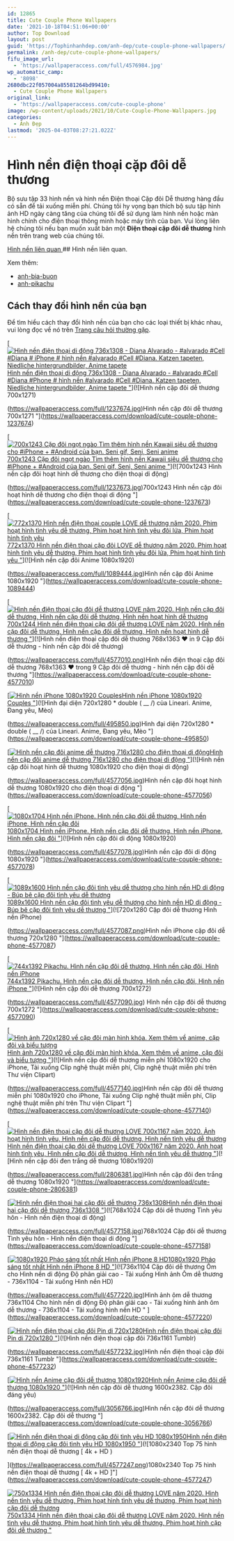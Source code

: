 ```yaml
---
id: 12865
title: Cute Couple Phone Wallpapers
date: '2021-10-18T04:51:06+00:00'
author: Top Download
layout: post
guid: 'https://Tophinhanhdep.com/anh-dep/cute-couple-phone-wallpapers/'
permalink: /anh-dep/cute-couple-phone-wallpapers/
fifu_image_url:
  - 'https://wallpaperaccess.com/full/4576984.jpg'
wp_automatic_camp:
  - '8098'
2680dbc22f057004a85581264bd99410:
  - Cute Couple Phone Wallpapers
original_link:
  - 'https://wallpaperaccess.com/cute-couple-phone'
image: /wp-content/uploads/2021/10/Cute-Couple-Phone-Wallpapers.jpg
categories:
  - Ảnh Đẹp
lastmod: '2025-04-03T08:27:21.022Z'
---
```

# Hình nền điện thoại cặp đôi dễ thương

Bộ sưu tập 33 hình nền và hình nền Điện thoại Cặp đôi Dễ thương hàng đầu có sẵn để tải xuống miễn phí. Chúng tôi hy vọng bạn thích bộ sưu tập hình ảnh HD ngày càng tăng của chúng tôi để sử dụng làm hình nền hoặc màn hình chính cho điện thoại thông minh hoặc máy tính của bạn. Vui lòng liên hệ chúng tôi nếu bạn muốn xuất bản một **Điện thoại cặp đôi dễ thương** hình nền trên trang web của chúng tôi.

[Hình nền liên quan ](#related) ## Hình nền liên quan.

   
 Xem thêm:

   
- [anh-bia-buon](https://tophinhanhdep.com/anh-bia/anh-bia-buon/)
- [anh-pikachu](https://tophinhanhdep.com/anh-anime/anh-pikachu/)

## Cách thay đổi hình nền của bạn

Để tìm hiểu cách thay đổi hình nền của bạn cho các loại thiết bị khác nhau, vui lòng đọc về nó trên [Trang câu hỏi thường gặp](https://tophinhanhdep.com/faq/).

  
[[![Hình nền điện thoại di động 736x1308 - Diana Alvarado - #alvarado #Cell #Diana # iPhone # hình nền #alvarado #Cell #Diana.  Katzen tapeten, Niedliche hintergrundbilder, Anime tapete](https://wallpaperaccess.com/full/4576984.jpg)Hình nền điện thoại di động 736x1308 - Diana Alvarado - #alvarado #Cell #Diana #Phone # hình nền #alvarado #Cell #Diana. Katzen tapeten, Niedliche hintergrundbilder, Anime tapete "](https://wallpaperaccess.com/download/cute-couple-phone-4576984)](![Hình nền cặp đôi dễ thương 700x1271)

(https://wallpaperaccess.com/full/1237674.jpg)Hình nền cặp đôi dễ thương 700x1271 "](https://wallpaperaccess.com/download/cute-couple-phone-1237674)

[[![700x1243 Cặp đôi ngọt ngào Tìm thêm hình nền Kawaii siêu dễ thương cho #iPhone + #Android của bạn.  Seni gif, Seni, Seni anime](https://wallpaperaccess.com/full/4576989.jpg)700x1243 Cặp đôi ngọt ngào Tìm thêm hình nền Kawaii siêu dễ thương cho #iPhone + #Android của bạn. Seni gif, Seni, Seni anime "](https://wallpaperaccess.com/download/cute-couple-phone-4576989)](![700x1243 Hình nền cặp đôi hoạt hình dễ thương cho điện thoại di động)

(https://wallpaperaccess.com/full/1237673.jpg)700x1243 Hình nền cặp đôi hoạt hình dễ thương cho điện thoại di động "](https://wallpaperaccess.com/download/cute-couple-phone-1237673)

[[![772x1370 Hình nền điện thoại couple LOVE dễ thương năm 2020. Phim hoạt hình tình yêu dễ thương, Phim hoạt hình tình yêu đôi lứa, Phim hoạt hình tình yêu](https://wallpaperaccess.com/full/4576996.jpg)772x1370 Hình nền điện thoại cặp đôi LOVE dễ thương năm 2020. Phim hoạt hình tình yêu dễ thương, Phim hoạt hình tình yêu đôi lứa, Phim hoạt hình tình yêu "](https://wallpaperaccess.com/download/cute-couple-phone-4576996)](![Hình nền cặp đôi Anime 1080x1920)

(https://wallpaperaccess.com/full/1089444.jpg)Hình nền cặp đôi Anime 1080x1920 "](https://wallpaperaccess.com/download/cute-couple-phone-1089444)

[[![Hình nền điện thoại cặp đôi dễ thương LOVE năm 2020. Hình nền cặp đôi dễ thương, Hình nền cặp đôi dễ thương, Hình nền hoạt hình dễ thương](https://wallpaperaccess.com/full/4577004.jpg)700x1244 Hình nền điện thoại cặp đôi dễ thương LOVE năm 2020. Hình nền cặp đôi dễ thương, Hình nền cặp đôi dễ thương, Hình nền hoạt hình dễ thương "](https://wallpaperaccess.com/download/cute-couple-phone-4577004)](![Hình nền điện thoại cặp đôi dễ thương 768x1363 ❤ in 9 Cặp đôi dễ thương - hình nền cặp đôi dễ thương)

(https://wallpaperaccess.com/full/4577010.png)Hình nền điện thoại cặp đôi dễ thương 768x1363 ❤ trong 9 Cặp đôi dễ thương - hình nền cặp đôi dễ thương "](https://wallpaperaccess.com/download/cute-couple-phone-4577010)

[[![Hình nền iPhone 1080x1920 Couples](https://wallpaperaccess.com/full/4319556.jpg)Hình nền iPhone 1080x1920 Couples "](https://wallpaperaccess.com/download/cute-couple-phone-4319556)](![Hình đại diện 720x1280 * double ( __ /) của Lineari.  Anime, Đang yêu, Mèo)

(https://wallpaperaccess.com/full/495850.jpg)Hình đại diện 720x1280 \* double ( \_\_ /) của Lineari. Anime, Đang yêu, Mèo "](https://wallpaperaccess.com/download/cute-couple-phone-495850)

[[![Hình nền cặp đôi anime dễ thương 716x1280 cho điện thoại di động](https://wallpaperaccess.com/full/4577044.jpg)Hình nền cặp đôi anime dễ thương 716x1280 cho điện thoại di động "](https://wallpaperaccess.com/download/cute-couple-phone-4577044)](![Hình nền cặp đôi hoạt hình dễ thương 1080x1920 cho điện thoại di động)

(https://wallpaperaccess.com/full/4577056.jpg)Hình nền cặp đôi hoạt hình dễ thương 1080x1920 cho điện thoại di động "](https://wallpaperaccess.com/download/cute-couple-phone-4577056)

[[![1080x1704 Hình nền iPhone.  Hình nền cặp đôi dễ thương, Hình nền iPhone, Hình nền cặp đôi](https://wallpaperaccess.com/full/4577074.jpg)1080x1704 Hình nền iPhone. Hình nền cặp đôi dễ thương, Hình nền iPhone, Hình nền cặp đôi "](https://wallpaperaccess.com/download/cute-couple-phone-4577074)](![Hình nền cặp đôi di động 1080x1920)

(https://wallpaperaccess.com/full/4577078.jpg)Hình nền cặp đôi di động 1080x1920 "](https://wallpaperaccess.com/download/cute-couple-phone-4577078)

[[![1089x1600 Hình nền cặp đôi tình yêu dễ thương cho hình nền HD di động - Búp bê cặp đôi tình yêu dễ thương](https://wallpaperaccess.com/full/4576982.jpg)1089x1600 Hình nền cặp đôi tình yêu dễ thương cho hình nền HD di động - Búp bê cặp đôi tình yêu dễ thương "](https://wallpaperaccess.com/download/cute-couple-phone-4576982)](![720x1280 Cặp đôi dễ thương Hình nền iPhone)

(https://wallpaperaccess.com/full/4577087.png)Hình nền iPhone cặp đôi dễ thương 720x1280 "](https://wallpaperaccess.com/download/cute-couple-phone-4577087)

[[![744x1392 Pikachu.  Hình nền cặp đôi dễ thương, Hình nền cặp đôi, Hình nền iPhone](https://wallpaperaccess.com/full/305525.jpg)744x1392 Pikachu. Hình nền cặp đôi dễ thương, Hình nền cặp đôi, Hình nền iPhone "](https://wallpaperaccess.com/download/cute-couple-phone-305525)](![Hình nền cặp đôi dễ thương 700x1272)

(https://wallpaperaccess.com/full/4577090.jpg) Hình nền cặp đôi dễ thương 700x1272 "](https://wallpaperaccess.com/download/cute-couple-phone-4577090)

[[![Hình ảnh 720x1280 về cặp đôi màn hình khóa.  Xem thêm về anime, cặp đôi và biểu tượng](https://wallpaperaccess.com/full/4577091.jpg)Hình ảnh 720x1280 về cặp đôi màn hình khóa. Xem thêm về anime, cặp đôi và biểu tượng "](https://wallpaperaccess.com/download/cute-couple-phone-4577091)](![Hình nền cặp đôi dễ thương miễn phí 1080x1920 cho iPhone, Tải xuống Clip nghệ thuật miễn phí, Clip nghệ thuật miễn phí trên Thư viện Clipart)

(https://wallpaperaccess.com/full/4577140.jpg)Hình nền cặp đôi dễ thương miễn phí 1080x1920 cho iPhone, Tải xuống Clip nghệ thuật miễn phí, Clip nghệ thuật miễn phí trên Thư viện Clipart "](https://wallpaperaccess.com/download/cute-couple-phone-4577140)

[[![Hình nền điện thoại cặp đôi dễ thương LOVE 700x1167 năm 2020. Ảnh hoạt hình tình yêu, Hình nền cặp đôi dễ thương, Hình nền tình yêu dễ thương](https://wallpaperaccess.com/full/4577150.jpg)Hình nền điện thoại cặp đôi dễ thương LOVE 700x1167 năm 2020. Ảnh hoạt hình tình yêu, Hình nền cặp đôi dễ thương, Hình nền tình yêu dễ thương "](https://wallpaperaccess.com/download/cute-couple-phone-4577150)](![Hình nền cặp đôi đen trắng dễ thương 1080x1920)

(https://wallpaperaccess.com/full/2806381.jpg)Hình nền cặp đôi đen trắng dễ thương 1080x1920 "](https://wallpaperaccess.com/download/cute-couple-phone-2806381)

[[![Hình nền điện thoại hai cặp đôi dễ thương 736x1308](https://wallpaperaccess.com/full/4577152.jpg)Hình nền điện thoại hai cặp đôi dễ thương 736x1308 "](https://wallpaperaccess.com/download/cute-couple-phone-4577152)](![768x1024 Cặp đôi dễ thương Tình yêu hôn - Hình nền điện thoại di động)

(https://wallpaperaccess.com/full/4577158.jpg)768x1024 Cặp đôi dễ thương Tình yêu hôn - Hình nền điện thoại di động "](https://wallpaperaccess.com/download/cute-couple-phone-4577158)

[[![1080x1920 Pháo sáng tốt nhất Hình nền iPhone 8 HD](https://wallpaperaccess.com/full/1999309.jpg)1080x1920 Pháo sáng tốt nhất Hình nền iPhone 8 HD "](https://wallpaperaccess.com/download/cute-couple-phone-1999309)](![736x1104 Cặp đôi dễ thương Ôm cho Hình nền di động Độ phân giải cao - Tải xuống Hình ảnh Ôm dễ thương - 736x1104 - Tải xuống Hình nền HD)

(https://wallpaperaccess.com/full/4577220.jpg)Hình ảnh ôm dễ thương 736x1104 Cho hình nền di động Độ phân giải cao - Tải xuống hình ảnh ôm dễ thương - 736x1104 - Tải xuống hình nền HD " ](https://wallpaperaccess.com/download/cute-couple-phone-4577220)

[[![Hình nền điện thoại cặp đôi Pin di 720x1280](https://wallpaperaccess.com/full/1381883.jpg)Hình nền điện thoại cặp đôi Pin di 720x1280 "](https://wallpaperaccess.com/download/cute-couple-phone-1381883)](![Hình nền điện thoại cặp đôi 736x1161 Tumblr)

(https://wallpaperaccess.com/full/4577232.jpg)Hình nền điện thoại cặp đôi 736x1161 Tumblr "](https://wallpaperaccess.com/download/cute-couple-phone-4577232)

[[![Hình nền Anime cặp đôi dễ thương 1080x1920](https://wallpaperaccess.com/full/4577234.jpg)Hình nền Anime cặp đôi dễ thương 1080x1920 "](https://wallpaperaccess.com/download/cute-couple-phone-4577234)](![Hình nền cặp đôi dễ thương 1600x2382.  Cặp đôi đáng yêu)

(https://wallpaperaccess.com/full/3056766.jpg)Hình nền cặp đôi dễ thương 1600x2382. Cặp đôi dễ thương "](https://wallpaperaccess.com/download/cute-couple-phone-3056766)

[[![Hình nền điện thoại di động cặp đôi tình yêu HD 1080x1950](https://wallpaperaccess.com/full/4577245.jpg)Hình nền điện thoại di động cặp đôi tình yêu HD 1080x1950 "](https://wallpaperaccess.com/download/cute-couple-phone-4577245)](![1080x2340 Top 75 hình nền điện thoại dễ thương [ 4k + HD )

](https://wallpaperaccess.com/full/4577247.png)1080x2340 Top 75 hình nền điện thoại dễ thương \[ 4k + HD \]"](https://wallpaperaccess.com/download/cute-couple-phone-4577247)

[![750x1334 Hình nền điện thoại cặp đôi dễ thương LOVE năm 2020. Hình nền tình yêu dễ thương, Phim hoạt hình tình yêu dễ thương, Phim hoạt hình cặp đôi dễ thương](https://wallpaperaccess.com/full/4577296.jpg)750x1334 Hình nền điện thoại cặp đôi dễ thương LOVE năm 2020. Hình nền tình yêu dễ thương, Phim hoạt hình tình yêu dễ thương, Phim hoạt hình cặp đôi dễ thương "](https://wallpaperaccess.com/download/cute-couple-phone-4577296)

